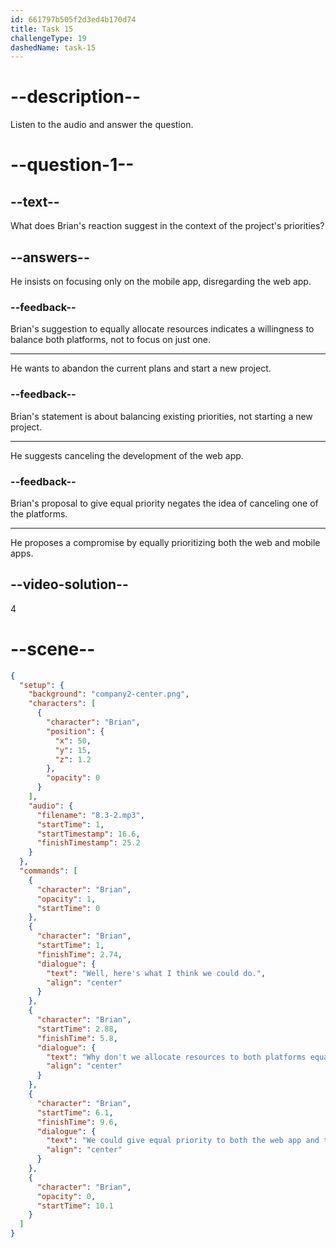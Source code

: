 ```yaml
---
id: 661797b505f2d3ed4b170d74
title: Task 15
challengeType: 19
dashedName: task-15
---
```


<!-- (Audio) Brian: Well, here’s what I think we could do. Why don’t we allocate resources to both platforms equally? We could give equal priority to both the web app and the mobile app. -->

# --description--

Listen to the audio and answer the question.

# --question-1--

## --text--

What does Brian's reaction suggest in the context of the project's priorities?

## --answers--

He insists on focusing only on the mobile app, disregarding the web app.

### --feedback--

Brian's suggestion to equally allocate resources indicates a willingness to balance both platforms, not to focus on just one.

---

He wants to abandon the current plans and start a new project.

### --feedback--

Brian's statement is about balancing existing priorities, not starting a new project.

---

He suggests canceling the development of the web app.

### --feedback--

Brian's proposal to give equal priority negates the idea of canceling one of the platforms.

---

He proposes a compromise by equally prioritizing both the web and mobile apps.

## --video-solution--

4

# --scene--

```json
{
  "setup": {
    "background": "company2-center.png",
    "characters": [
      {
        "character": "Brian",
        "position": {
          "x": 50,
          "y": 15,
          "z": 1.2
        },
        "opacity": 0
      }
    ],
    "audio": {
      "filename": "8.3-2.mp3",
      "startTime": 1,
      "startTimestamp": 16.6,
      "finishTimestamp": 25.2
    }
  },
  "commands": [
    {
      "character": "Brian",
      "opacity": 1,
      "startTime": 0
    },
    {
      "character": "Brian",
      "startTime": 1,
      "finishTime": 2.74,
      "dialogue": {
        "text": "Well, here's what I think we could do.",
        "align": "center"
      }
    },
    {
      "character": "Brian",
      "startTime": 2.88,
      "finishTime": 5.8,
      "dialogue": {
        "text": "Why don't we allocate resources to both platforms equally?",
        "align": "center"
      }
    },
    {
      "character": "Brian",
      "startTime": 6.1,
      "finishTime": 9.6,
      "dialogue": {
        "text": "We could give equal priority to both the web app and the mobile app.",
        "align": "center"
      }
    },
    {
      "character": "Brian",
      "opacity": 0,
      "startTime": 10.1
    }
  ]
}
```
